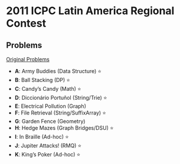 # **2011 ICPC Latin America Regional Contest**

## Problems

[Original Problems](http://matcomgrader.com/media/contests/6221/latam2011.pdf)

- **A**: Army Buddies (Data Structure) ⭐
- **B**: Ball Stacking (DP) ⭐
- **C**: Candy’s Candy (Math) ⭐
- **D**: Diccionário Portuñol (String/Trie) ⭐
- **E**: Electrical Pollution (Graph)
- **F**: File Retrieval (String/SuffixArray) ⭐
- **G**: Garden Fence (Geometry)
- **H**: Hedge Mazes (Graph Bridges/DSU) ⭐
- **I**: In Braille (Ad-hoc) ⭐ 
- **J**: Jupiter Attacks! (RMQ) ⭐
- **K**: King’s Poker (Ad-hoc) ⭐